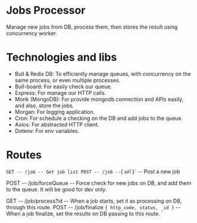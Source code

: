 # Jobs Processor
Manage new jobs from DB, process them, then stores the result using concurrency worker.

# Technologies and libs
- Bull & Redis DB: To efficiently manage queues, with concurrency on the same process, or even multiple processes.
- Bull-board: For easily check our queue.
- Express: For manage our HTTP calls.
- Monk (MongoDB): For provide mongodb connection and APIs easily, and also, store the jobs.
- Morgan: For logging application.
- Cron: For schedule a checking on the DB and add jobs to the queue.
- Axios: For abstracted HTTP client.
- Dotenv: For env variables.

# Routes
`
GET -- /job -- Get job list
POST -- /job -- `{ url }` -- Post a new job 

POST -- /job/forceQueue -- Force check for new jobs on DB, and add them to the queue. It will be good for dev only.

GET -- /job/process?id -- When a job starts, set it as processing on DB, through this route.
POST -- /job/finalize `{ http_code, status, _id }` -- When a job finalize, set the results on DB passing to this route.
`

